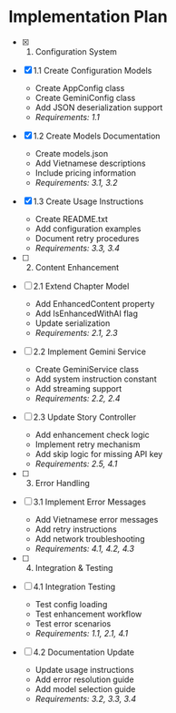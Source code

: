 # Implementation Plan

- [x] 1. Configuration System
- [x] 1.1 Create Configuration Models
  - Create AppConfig class
  - Create GeminiConfig class
  - Add JSON deserialization support
  - _Requirements: 1.1_

- [x] 1.2 Create Models Documentation
  - Create models.json
  - Add Vietnamese descriptions
  - Include pricing information
  - _Requirements: 3.1, 3.2_

- [x] 1.3 Create Usage Instructions
  - Create README.txt
  - Add configuration examples
  - Document retry procedures
  - _Requirements: 3.3, 3.4_

- [ ] 2. Content Enhancement
- [ ] 2.1 Extend Chapter Model
  - Add EnhancedContent property
  - Add IsEnhancedWithAI flag
  - Update serialization
  - _Requirements: 2.1, 2.3_

- [ ] 2.2 Implement Gemini Service
  - Create GeminiService class
  - Add system instruction constant
  - Add streaming support
  - _Requirements: 2.2, 2.4_

- [ ] 2.3 Update Story Controller
  - Add enhancement check logic
  - Implement retry mechanism
  - Add skip logic for missing API key
  - _Requirements: 2.5, 4.1_

- [ ] 3. Error Handling
- [ ] 3.1 Implement Error Messages
  - Add Vietnamese error messages
  - Add retry instructions
  - Add network troubleshooting
  - _Requirements: 4.1, 4.2, 4.3_

- [ ] 4. Integration & Testing
- [ ] 4.1 Integration Testing
  - Test config loading
  - Test enhancement workflow
  - Test error scenarios
  - _Requirements: 1.1, 2.1, 4.1_

- [ ] 4.2 Documentation Update
  - Update usage instructions
  - Add error resolution guide
  - Add model selection guide
  - _Requirements: 3.2, 3.3, 3.4_
